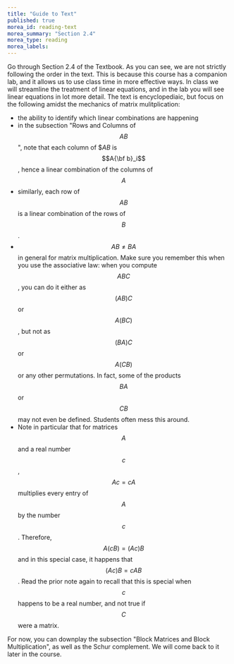 ```yaml
---
title: "Guide to Text"
published: true
morea_id: reading-text
morea_summary: "Section 2.4"
morea_type: reading
morea_labels:
---
```


Go through Section 2.4 of the Textbook. As you can see, we are not
strictly following the order in the text. This is because this course
has a companion lab, and it allows us to use class time in more
effective ways. In class we will streamline the treatment of linear
equations, and in the lab you will see linear equations in lot more
detail. The text is encyclopediaic, but focus on the following amidst
the mechanics of matrix mulitplication:

* the ability to identify which linear combinations are happening
* in the subsection "Rows and Columns of $$AB$$", note that each
  column of $$AB$ is $$A{\bf b}_i$$, hence a linear combination of the
  columns of $$A$$
* similarly, each row of $$AB$$ is a linear combination of the rows of
  $$B$$.
* $$AB \ne BA$$ in general for matrix multiplication. Make sure you
  remember this when you use the associative law: when you compute
  $$ABC$$, you can do it either as $$(AB)C$$ or $$A(BC)$$, but not as
  $$(BA)C$$ or $$A(CB)$$ or any other permutations. In fact, some of
  the products $$BA$$ or $$CB$$ may not even be defined. Students
  often mess this around.
* Note in particular that for matrices $$A$$ and a real number $$c$$,
  $$Ac = cA$$ multiplies every entry of $$A$$ by the number
  $$c$$. Therefore, $$A(cB) = (Ac)B$$ and in this special case, it
  happens that $$(Ac)B = cAB$$. Read the prior note again to recall
  that this is special when $$c$$ happens to be a real number, and not
  true if $$C$$ were a matrix.

For now, you can downplay the subsection "Block Matrices and Block
Multiplication", as well as the Schur complement. We will come back to
it later in the course.
